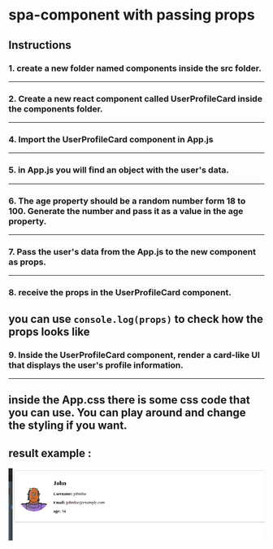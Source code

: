 # spa-component with passing props

## Instructions
### 1. create a new folder named components inside the src folder.
---
### 2.  Create a new react component called UserProfileCard inside the components folder.
---

### 4. Import the UserProfileCard component in App.js
---

### 5. in App.js you will find an object with the user's data. 
---

### 6. The age property should be a random number form 18 to 100. Generate the number and pass it as a value in the age property.
---

### 7. Pass the user's data from the App.js to the new component as props.
---

### 8. receive the props in the UserProfileCard component.
 you can use ```console.log(props)``` to check how the props looks like 
---

### 9. Inside the UserProfileCard component, render a card-like UI that displays the user's profile information.
---

 inside the App.css there is some css code that you can use. You can play around and change the styling if you want.
---

## result example :


![example](./example.png)
